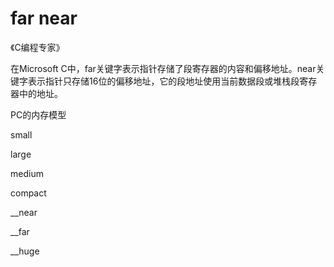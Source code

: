# far near

 《C编程专家》

在Microsoft C中，far关键字表示指针存储了段寄存器的内容和偏移地址。near关键字表示指针只存储16位的偏移地址，它的段地址使用当前数据段或堆栈段寄存器中的地址。

PC的内存模型

small

large 

medium

compact

__near

__far

__huge
